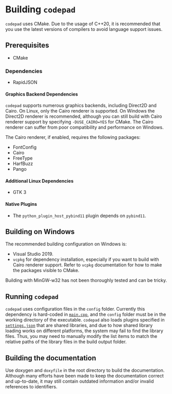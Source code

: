 # Building `codepad`

`codepad` uses CMake. Due to the usage of C++20, it is recommended that you use the latest versions of compilers to avoid language support issues.

## Prerequisites

- CMake

### Dependencies

- RapidJSON

#### Graphics Backend Dependencies

`codepad` supports numerous graphics backends, including Direct2D and Cairo. On Linux, only the Cairo renderer is supported. On Windows the Direct2D renderer is recommended, although you can still build with Cairo renderer support by specifying `-DUSE_CAIRO=YES` for CMake. The Cairo renderer can suffer from poor compatibility and performance on Windows.

The Cairo renderer, if enabled, requires the following packages:

- FontConfig
- Cairo
- FreeType
- HarfBuzz
- Pango

#### Additional Linux Dependencies

- GTK 3

#### Native Plugins

- The `python_plugin_host_pybind11` plugin depends on `pybind11`.

## Building on Windows

The recommended building configuration on Windows is:

- Visual Studio 2019.
- `vcpkg` for dependency installation, especially if you want to build with Cairo renderer support. Refer to `vcpkg` documentation for how to make the packages visible to CMake.

Building with MinGW-w32 has not been thoroughly tested and can be tricky.

## Running `codepad`

`codepad` uses configuration files in the `config` folder. Currently this dependency is hard-coded in [`main.cpp`](src/main.cpp), and the `config` folder must be in the working directory of the executable. `codepad` also loads plugins specified in [`settings.json`](config/settings.json) that are shared libraries, and due to how shared library loading works on different platforms, the system may fail to find the library files. Thus, you may need to manually modify the list items to match the relative paths of the library files in the build output folder.

## Building the documentation

Use doxygen and `doxyfile` in the root directory to build the documentation. Although many efforts have been made to keep the documentation correct and up-to-date, it may still contain outdated information and/or invalid references to identifiers.

